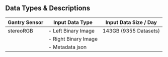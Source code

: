 Data Types & Descriptions
-------------------------

| Gantry Sensor | Input Data Type | Input Data Size / Day |
| ------------- | --------------- | --------------------- |
| stereoRGB | - Left Binary Image   | 143GB (9355 Datasets) |
| | - Right Binary Image  |           |
| | - Metadata json       |           |   

